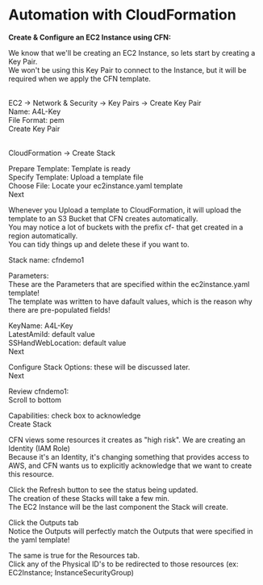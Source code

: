 # Automation with CloudFormation

**Create & Configure an EC2 Instance using CFN:**

We know that we'll be creating an EC2 Instance, so lets start by creating a Key Pair. \
We won't be using this Key Pair to connect to the Instance, but it will be required when we apply the CFN template.

\
EC2 → Network & Security → Key Pairs → Create Key Pair\
Name: A4L-Key \
File Format: pem \
Create Key Pair

\
CloudFormation → Create Stack

Prepare Template: Template is ready \
Specify Template: Upload a template file \
Choose File: Locate your ec2instance.yaml template \
Next

Whenever you Upload a template to CloudFormation, it will upload the template to an S3 Bucket that CFN creates automatically. \
You may notice a lot of buckets with the prefix cf- that get created in a region automatically. \
You can tidy things up and delete these if you want to.

Stack name: cfndemo1

Parameters: \
These are the Parameters that are specified within the ec2instance.yaml template! \
The template was written to have dafault values, which is the reason why there are pre-populated fields!

KeyName: A4L-Key \
LatestAmiId: default value \
SSHandWebLocation: default value \
Next

Configure Stack Options: these will be discussed later. \
Next

Review cfndemo1: \
Scroll to bottom

Capabilities: check box to acknowledge \
Create Stack

CFN views some resources it creates as "high risk". We are creating an Identity (IAM Role) \
Because it's an Identity, it's changing something that provides access to AWS, and CFN wants us to explicitly acknowledge that we want to create this resource.

Click the Refresh button to see the status being updated. \
The creation of these Stacks will take a few min. \
The EC2 Instance will be the last component the Stack will create.

Click the Outputs tab \
Notice the Outputs will perfectly match the Outputs that were specified in the yaml template!

The same is true for the Resources tab. \
Click any of the Physical ID's to be redirected to those resources (ex: EC2Instance; InstanceSecurityGroup)
